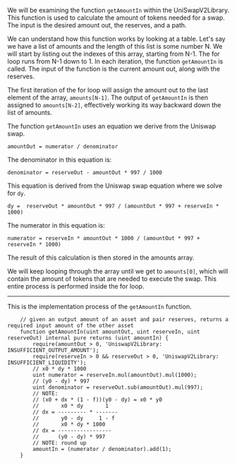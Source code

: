 We will be examining the function `getAmountIn` within the UniSwapV2Library. This function is used to calculate the amount of tokens needed for a swap. The input is the desired amount out, the reserves, and a path. 

We can understand how this function works by looking at a table. Let's say we have a list of amounts and the length of this list is some number N. We will start by listing out the indexes of this array, starting from N-1. The for loop runs from N-1 down to 1. In each iteration, the function `getAmountIn` is called. The input of the function is the current amount out, along with the reserves. 

The first iteration of the for loop will assign the amount out to the last element of the array, `amounts[N-1]`. The output of `getAmountIn` is then assigned to `amounts[N-2]`, effectively working its way backward down the list of amounts. 

The function `getAmountIn` uses an equation we derive from the Uniswap swap. 

```solidity
amountOut = numerator / denominator
```

The denominator in this equation is:

```solidity
denominator = reserveOut - amountOut * 997 / 1000
```

This equation is derived from the Uniswap swap equation where we solve for `dy`. 

```solidity
dy =  reserveOut * amountOut * 997 / (amountOut * 997 + reserveIn * 1000) 
```

The numerator in this equation is:

```solidity
numerator = reserveIn * amountOut * 1000 / (amountOut * 997 + reserveIn * 1000)
```

The result of this calculation is then stored in the amounts array. 

We will keep looping through the array until we get to `amounts[0]`, which will contain the amount of tokens that are needed to execute the swap. This entire process is performed inside the for loop. 

---

This is the implementation process of the `getAmountIn` function.

```solidity
    // given an output amount of an asset and pair reserves, returns a required input amount of the other asset
    function getAmountIn(uint amountOut, uint reserveIn, uint reserveOut) internal pure returns (uint amountIn) {
        require(amountOut > 0, 'UniswapV2Library: INSUFFICIENT_OUTPUT_AMOUNT');
        require(reserveIn > 0 && reserveOut > 0, 'UniswapV2Library: INSUFFICIENT_LIQUIDITY');
        // x0 * dy * 1000
        uint numerator = reserveIn.mul(amountOut).mul(1000);
        // (y0 - dy) * 997 
        uint denominator = reserveOut.sub(amountOut).mul(997);
        // NOTE:
        // (x0 + dx * (1 - f))(y0 - dy) = x0 * y0
        //       x0 * dy       1
        // dx = --------- * -------
        //       y0 - dy     1 - f
        //       x0 * dy * 1000
        // dx = ----------------- 
        //      (y0 - dy) * 997
        // NOTE: round up
        amountIn = (numerator / denominator).add(1);
    }
```
